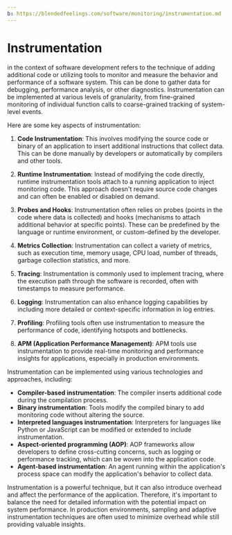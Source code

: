```yaml
---
b: https://blendedfeelings.com/software/monitoring/instrumentation.md
---
```


# Instrumentation 
in the context of software development refers to the technique of adding additional code or utilizing tools to monitor and measure the behavior and performance of a software system. This can be done to gather data for debugging, performance analysis, or other diagnostics. Instrumentation can be implemented at various levels of granularity, from fine-grained monitoring of individual function calls to coarse-grained tracking of system-level events.

Here are some key aspects of instrumentation:

1. **Code Instrumentation**: This involves modifying the source code or binary of an application to insert additional instructions that collect data. This can be done manually by developers or automatically by compilers and other tools.

2. **Runtime Instrumentation**: Instead of modifying the code directly, runtime instrumentation tools attach to a running application to inject monitoring code. This approach doesn't require source code changes and can often be enabled or disabled on demand.

3. **Probes and Hooks**: Instrumentation often relies on probes (points in the code where data is collected) and hooks (mechanisms to attach additional behavior at specific points). These can be predefined by the language or runtime environment, or custom-defined by the developer.

4. **Metrics Collection**: Instrumentation can collect a variety of metrics, such as execution time, memory usage, CPU load, number of threads, garbage collection statistics, and more.

5. **Tracing**: Instrumentation is commonly used to implement tracing, where the execution path through the software is recorded, often with timestamps to measure performance.

6. **Logging**: Instrumentation can also enhance logging capabilities by including more detailed or context-specific information in log entries.

7. **Profiling**: Profiling tools often use instrumentation to measure the performance of code, identifying hotspots and bottlenecks.

8. **APM (Application Performance Management)**: APM tools use instrumentation to provide real-time monitoring and performance insights for applications, especially in production environments.

Instrumentation can be implemented using various technologies and approaches, including:

- **Compiler-based instrumentation**: The compiler inserts additional code during the compilation process.
- **Binary instrumentation**: Tools modify the compiled binary to add monitoring code without altering the source.
- **Interpreted languages instrumentation**: Interpreters for languages like Python or JavaScript can be modified or extended to include instrumentation.
- **Aspect-oriented programming (AOP)**: AOP frameworks allow developers to define cross-cutting concerns, such as logging or performance tracking, which can be woven into the application code.
- **Agent-based instrumentation**: An agent running within the application's process space can modify the application's behavior to collect data.

Instrumentation is a powerful technique, but it can also introduce overhead and affect the performance of the application. Therefore, it's important to balance the need for detailed information with the potential impact on system performance. In production environments, sampling and adaptive instrumentation techniques are often used to minimize overhead while still providing valuable insights.